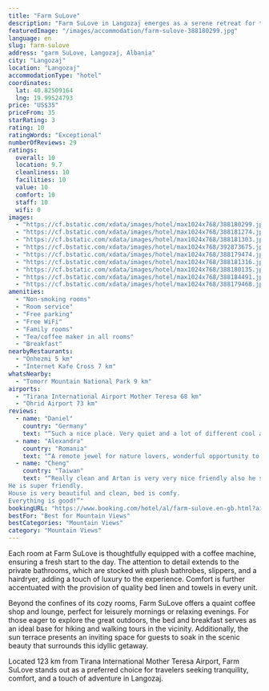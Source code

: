 ```yaml
---
title: "Farm SuLove"
description: "Farm SuLove in Langozaj emerges as a serene retreat for those seeking a blend of comfort and adventure amidst the mountains."
featuredImage: "/images/accommodation/farm-sulove-388180299.jpg"
language: en
slug: farm-sulove
address: "garm SuLove, Langozaj, Albania"
city: "Langozaj"
location: "Langozaj"
accommodationType: "hotel"
coordinates:
  lat: 40.82509164
  lng: 19.99524793
price: "US$35"
priceFrom: 35
starRating: 3
rating: 10
ratingWords: "Exceptional"
numberOfReviews: 29
ratings:
  overall: 10
  location: 9.7
  cleanliness: 10
  facilities: 10
  value: 10
  comfort: 10
  staff: 10
  wifi: 0
images:
  - "https://cf.bstatic.com/xdata/images/hotel/max1024x768/388180299.jpg?k=a1d47cee5a7d7225c78a8f39f36ef256aea46bd0389e80a103481215d8a876ee&o=&hp=1"
  - "https://cf.bstatic.com/xdata/images/hotel/max1024x768/388181274.jpg?k=94f21944ea3333200c5e13824af34b0068830e18afd4f0279da034e9fabdac3c&o=&hp=1"
  - "https://cf.bstatic.com/xdata/images/hotel/max1024x768/388181303.jpg?k=8e72af2b1efea260f518906915450c4f6ffec2db49d5a36fa7bd81c455c56768&o=&hp=1"
  - "https://cf.bstatic.com/xdata/images/hotel/max1024x768/392873675.jpg?k=66baf7157ae5d6c5e446edd927c870e79d8ca10452b9cb8894977df079a7c315&o=&hp=1"
  - "https://cf.bstatic.com/xdata/images/hotel/max1024x768/388179474.jpg?k=2ebe787b3d4849cd763892bdb14944967421e11d5fc0f646837354f1f38b0dfe&o=&hp=1"
  - "https://cf.bstatic.com/xdata/images/hotel/max1024x768/388181316.jpg?k=6f146bd87a5f14a26a508e62c7f03c4ddd4b78ae661ea3ba70d8d3626d48a355&o=&hp=1"
  - "https://cf.bstatic.com/xdata/images/hotel/max1024x768/388180135.jpg?k=b169b0d14a6de223967cad6185d3e64dc2555e8b65a5631c8a67f9d59e1f57a8&o=&hp=1"
  - "https://cf.bstatic.com/xdata/images/hotel/max1024x768/388184491.jpg?k=49eba28fde2418c4194805349e97267e0ef093c3960a86685979c1a0b8c1ef68&o=&hp=1"
  - "https://cf.bstatic.com/xdata/images/hotel/max1024x768/388179468.jpg?k=49783227d22a497edd069f599eddf3f242ec705e9d1cb4c65d28f51755f2a864&o=&hp=1"
amenities:
  - "Non-smoking rooms"
  - "Room service"
  - "Free parking"
  - "Free WiFi"
  - "Family rooms"
  - "Tea/coffee maker in all rooms"
  - "Breakfast"
nearbyRestaurants:
  - "Onhezmi 5 km"
  - "Internet Kafe Cross 7 km"
whatsNearby:
  - "Tomorr Mountain National Park 9 km"
airports:
  - "Tirana International Airport Mother Teresa 68 km"
  - "Ohrid Airport 73 km"
reviews:
  - name: "Daniel"
    country: "Germany"
    text: "“Such a nice place. Very quiet and a lot of different cool animals. Nice host and it was very cosy. We cooked with the host the dinner..such a blast there ;)”"
  - name: "Alexandra"
    country: "Romania"
    text: "“A remote jewel for nature lovers, wonderful opportunity to recharge batteries and enjoy slow-life.”"
  - name: "Cheng"
    country: "Taiwan"
    text: "“Really clean and Artan is very very nice friendly also he share he’s handmade food and dessert.
He is super friendly.
House is very beautiful and clean, bed is comfy.
Everything is good!”"
bookingURL: "https://www.booking.com/hotel/al/farm-sulove.en-gb.html?aid=8035640"
bestFor: "Best for Mountain Views"
bestCategories: "Mountain Views"
category: "Mountain Views"
---
```


Each room at Farm SuLove is thoughtfully equipped with a coffee machine, ensuring a fresh start to the day. The attention to detail extends to the private bathrooms, which are stocked with plush bathrobes, slippers, and a hairdryer, adding a touch of luxury to the experience. Comfort is further accentuated with the provision of quality bed linen and towels in every unit.

Beyond the confines of its cozy rooms, Farm SuLove offers a quaint coffee shop and lounge, perfect for leisurely mornings or relaxing evenings. For those eager to explore the great outdoors, the bed and breakfast serves as an ideal base for hiking and walking tours in the vicinity. Additionally, the sun terrace presents an inviting space for guests to soak in the scenic beauty that surrounds this idyllic getaway.

Located 123 km from Tirana International Mother Teresa Airport, Farm SuLove stands out as a preferred choice for travelers seeking tranquility, comfort, and a touch of adventure in Langozaj.